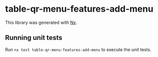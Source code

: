 # table-qr-menu-features-add-menu

This library was generated with [Nx](https://nx.dev).

## Running unit tests

Run `nx test table-qr-menu-features-add-menu` to execute the unit tests.
